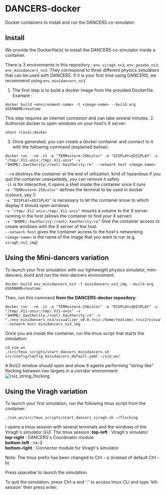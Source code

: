# DANCERS-docker
Docker containers to install and run the DANCERS co-simulator.

## Install
We provide the Dockerfile(s) to install the DANCERS co-simulator inside a container.

There is 3 environments in this repository : `env_viragh_ns3`, `env_gazebo_ns3`, `env_minidancers_ns3`. They correspond to three different physics simulators that can be used with DANCERS. If it is your first time using DANCERS, we recommend using `env_minidancers_ns3`.

1. The first step is to build a docker image from the provided Dockerfile. Example :
```
docker build <environment-name> -t <image-name> --build-arg USERNAME=teatime
```
This step requires an internet connexion and can take several minutes.
2. Authorize docker to open windows on your host's X server:
```
xhost +local:docker
```
3. Once generated, you can create a docker container and connect to it with the following command (explained below):
```
docker run --rm -it -e "TERM=xterm-256color" -e "DISPLAY=$DISPLAY" -v "/tmp/.X11-unix:/tmp/.X11-unix" -v "$HOME/.Xauthority:/root/.Xauthority:ro" --network host <image-name>
```
`--rm` destroys the container at the end of utilization, kind of hazardous if you quit the container unexpetedly, you can remove it safely</br>
`-it` is for interactive, it opens a shell inside the container once it runs</br>
`-e "TERM=xterm-256color"` defines the terminal to be used in docker (colours, yey !)</br>
`-e "DISPLAY=$DISPLAY"` is necessary to let the container know to which display it should open windows</br>
`-v "/tmp/.X11-unix:/tmp/.X11-unix"` mounts a volume to the X server running in the host (allows the container to find your X server)</br>
`-v "$HOME/.Xauthority:/root/.Xauthority:ro"` Give the container access to create windows with the X server of the host</br>
`--network host` gives the container access to the host's networking</br>
`<image-name>` is the name of the image that you want to run (e.g. `viragh_ns3_img`)

## Using the Mini-dancers variation
To launch your first simulation with our lightweight physics simulator, mini-dancers, build and run the mini-dancers environment:
```
docker build env_minidancers_ns3 -t minidancers_ns3_img --build-arg USERNAME=teatime
```

Then, run this command **from the DANCERS-docker repository**: 
```
docker run --rm -it -e "TERM=xterm-256color" -e "DISPLAY=$DISPLAY" -v "/tmp/.X11-unix:/tmp/.X11-unix" -v "$HOME/.Xauthority:/root/.Xauthority:ro" -v "./env_minidancers_ns3/visualizer_v0.0.rviz:/home/teatime/.rviz2/visualizer_v0.0.rviz" --network host minidancers_ns3_img
```
Once you are inside the container, run the tmux script that starts the simulation:
```
cd sim_ws 
./src/tmux_scripts/start_dancers_minidancers.sh src/config/config_minidancers_default.yaml ~/sim_ws/
```
A Rviz2 window should open and show 6 agents performing "string-like" flocking between two targets in a corridor environment:
![rviz_string_flocking](https://github.com/user-attachments/assets/07ffd7cd-b830-49c1-bafc-28623d413415)


## Using the Viragh variation
To launch your first simulation, run the following tmux script from the container:
```
./sim_ws/src/tmux_scripts/start_dancers_viragh.sh ~/flocking
```
I opens a tmux session with several terminals and the windows of the Viragh's simulator GUI. The tmux session:
**top-left** : Viragh's simulator</br>
**top-right** : DANCERS's Coordinator module</br>
**bottom-left** : ns-3</br>
**bottom-right** : Connector module for Viragh's simulator</br>

Note: The tmux prefix has been changed to Ctrl - a (instead of default Ctrl - b)

Press spacebar to launch the simulation.

To quit the simulation, press Ctrl-a and ':' to access tmux CLI and type 'kill-session' then press enter.


